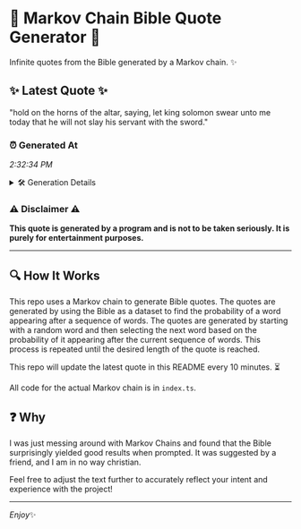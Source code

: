 # 📖 Markov Chain Bible Quote Generator 📖

Infinite quotes from the Bible generated by a Markov chain. ✨

## ✨ Latest Quote ✨
"hold on the horns of the altar, saying, let king solomon swear unto me today that he will not slay his servant with the sword."

### ⏰ Generated At
*2:32:34 PM*

<details>
    <summary>🛠️ Generation Details</summary>
    <p>
        <strong>🌱 Seed:</strong> hold<br>
        <strong>🔄 Iterations:</strong> 24<br>
        <strong>📜 Context History:</strong><br>[ hold ]: on<br>[ hold, on ]: the<br>[ hold, on, the ]: horns<br>[ hold, on, the, horns ]: of<br>[ hold, on, the, horns, of ]: the<br>[ hold, on, the, horns, of, the ]: altar,<br>[ on, the, horns, of, the, altar, ]: saying,<br>[ the, horns, of, the, altar,, saying, ]: let<br>[ horns, of, the, altar,, saying,, let ]: king<br>[ of, the, altar,, saying,, let, king ]: solomon<br>[ the, altar,, saying,, let, king, solomon ]: swear<br>[ altar,, saying,, let, king, solomon, swear ]: unto<br>[ saying,, let, king, solomon, swear, unto ]: me<br>[ let, king, solomon, swear, unto, me ]: today<br>[ king, solomon, swear, unto, me, today ]: that<br>[ solomon, swear, unto, me, today, that ]: he<br>[ swear, unto, me, today, that, he ]: will<br>[ unto, me, today, that, he, will ]: not<br>[ me, today, that, he, will, not ]: slay<br>[ today, that, he, will, not, slay ]: his<br>[ that, he, will, not, slay, his ]: servant<br>[ he, will, not, slay, his, servant ]: with<br>[ will, not, slay, his, servant, with ]: the<br>[ not, slay, his, servant, with, the ]: sword.<br>
    </p>
</details>

### ⚠️ Disclaimer ⚠️
**This quote is generated by a program and is not to be taken seriously. It is purely for entertainment purposes.**

---

## 🔍 How It Works

This repo uses a Markov chain to generate Bible quotes. The quotes are generated by using the Bible as a dataset to find the probability of a word appearing after a sequence of words. The quotes are generated by starting with a random word and then selecting the next word based on the probability of it appearing after the current sequence of words. This process is repeated until the desired length of the quote is reached.

This repo will update the latest quote in this README every 10 minutes. ⏳

All code for the actual Markov chain is in `index.ts`.

## ❓ Why

I was just messing around with Markov Chains and found that the Bible surprisingly yielded good results when prompted. 
It was suggested by a friend, and I am in no way christian.

Feel free to adjust the text further to accurately reflect your intent and experience with the project!

---

*Enjoy*✨
